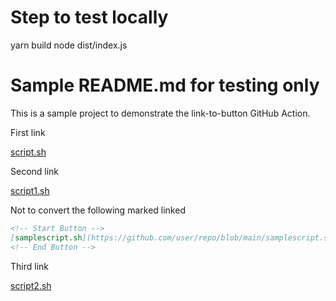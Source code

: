 # Step to test locally
yarn build
node dist/index.js

# Sample README.md for testing only
This is a sample project to demonstrate the link-to-button GitHub Action.

First link

<!-- Start Button --> 
[script.sh](https://github.com/user/repo/blob/main/script.sh)
<!-- End Button -->

Second link

<!-- Start Button -->
[script1.sh](https://github.com/user/repo/blob/main/script1.sh)
<!-- End Button -->

Not to convert the following marked linked

```markdown
<!-- Start Button -->
[samplescript.sh](https://github.com/user/repo/blob/main/samplescript.sh)
<!-- End Button -->
```
Third link

<!-- Start Button -->
[script2.sh](https://github.com/user/repo/blob/main/script2.sh)
<!-- End Button -->
